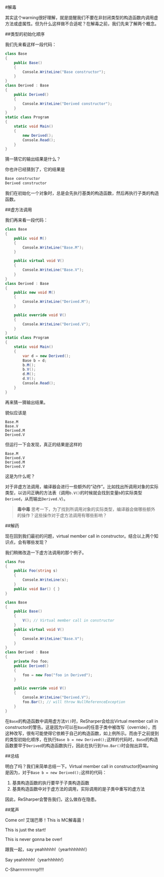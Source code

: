 #解毒

其实这个warning很好理解，就是提醒我们不要在非封闭类型的构造函数内调用虚方法或虚属性。但为什么这样做不合适呢？在解毒之前，我们先来了解两个概念。

##类型的初始化顺序

我们先来看这样一段代码：

```csharp
class Base
{
    public Base()
    {
        Console.WriteLine("Base constructor");
    }
}
class Derived : Base
{
    public Derived()
    {
        Console.WriteLine("Derived constructor");
    }
}
static class Program
{
    static void Main()
    {
        new Derived();
        Console.Read();
    }
}
```

猜一猜它的输出结果是什么？

你也许已经猜到了，它的结果是

```csharp
Base constructor
Derived constructor
```

我们在初始化一个对象时，总是会先执行基类的构造函数，然后再执行子类的构造函数。


##虚方法调用

我们再来看一段代码：

```csharp
class Base
{
    public void M()
    {
        Console.WriteLine("Base.M");
    }

    public virtual void V()
    {
        Console.WriteLine("Base.V");
    }
}
class Derived : Base
{
    public new void M()
    {
        Console.WriteLine("Derived.M");
    }

    public override void V()
    {
        Console.WriteLine("Derived.V");
    }
}
static class Program
{
    static void Main()
    {
        var d = new Derived();
        Base b = d;
        b.M();
        b.V();
        d.M();
        d.V();
        Console.Read();
    }
}
```

再来猜一猜输出结果。

貌似应该是
```plain
Base.M
Base.V
Derived.M
Derived.V
```

但运行一下会发现，真正的结果是这样的
```plain
Base.M
Derived.V
Derived.M
Derived.V
```

这是为什么呢？

对于非虚方法调用，编译器会进行一些额外的“动作”。比如找出所调用对象的实际类型，以访问正确的方法表（调用`b.V()`的时候就会找到变量`b`的实际类型`Derived`，从而输出`Derived.V`）。

> **毒中毒** 思考一下，为了找到所调用对象的实际类型，编译器会做哪些额外的操作？这些操作对于虚方法调用有哪些影响？

##解药

现在回到我们最初的问题，virtual member call in constructor。结合以上两个知识点，会有哪些发现？

我们稍微改造一下虚方法调用的那个例子。

```csharp
class Foo
{
    public Foo(string s)
    {
        Console.WriteLine(s);
    }
    public void Bar() { }
}

class Base
{
    public Base()
    {
        V(); // Virtual member call in constructor
    }
    public virtual void V()
    {
        Console.WriteLine("Base.V");
    }
}
class Derived : Base
{
    private Foo foo;
    public Derived()
    {
        foo = new Foo("foo in Derived");
    }

    public override void V()
    {
        Console.WriteLine("Derived.V");
        foo.Bar(); // will throw NullReferenceException
    }
}
```

在`Base`的构造函数中调用虚方法`V()`时，ReSharper会给出Virtual member call in constructor的警告。这是因为`V`可以在`Base`的任意子类中被改写（override），而这种改写，很有可能使得它依赖于自己的构造函数，如上例所示。而由于之前提到的类型初始化顺序，在执行`Base b = new Derived();`这样的代码时，`Base`的构造函数要早于`Derived`的构造函数执行，因此在执行到`foo.Bar()`时会抛出异常。

##总结

明白了吗？我们来简单总结一下。Virtual member call in constructor的warning是因为，对于`Base b = new Derived();`这样的代码：

1. 基类构造函数的执行要早于子类构造函数
2. 基类构造函数中对于虚方法的调用，实际调用的是子类中重写的虚方法

因此，ReSharper会警告我们，这么做存在隐患。

##尾声

Come on! 艾瑞巴蒂！This is MC解毒菌！

This is just the start!

This is never gonna be over!

跟我一起，say yeahhhhh!（yearhhhhhh!）

Say yeahhhhh!（yearhhhhh!）

C-Sharrrrrrrrrrrp!!!!
